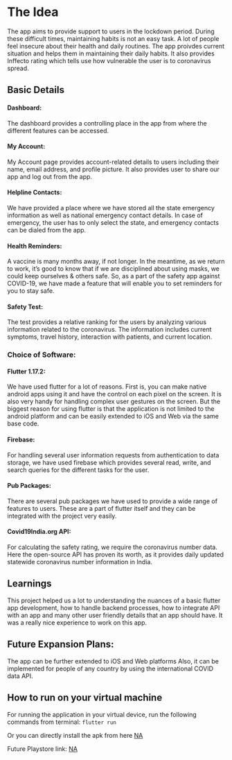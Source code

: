 # The Idea
The app aims to provide support to users in the lockdown period. During these difficult times, maintaining habits is not an easy task. A lot of people feel insecure about their health and daily routines. The app proivdes current situation and helps them in maintaining their daily habits. It also provides Inffecto rating which tells use how vulnerable the user is to coronavirus spread.

## Basic Details
#### Dashboard: 
The dashboard provides a controlling place in the app from where the different features can be accessed.

#### My Account: 
My Account page provides account-related details to users including their name, email address, and profile picture. It also provides user to share our app and log out from the app.

#### Helpline Contacts: 
We have provided a place where we have stored all the state emergency information as well as national emergency contact details. In case of emergency, the user has to only select the state, and emergency contacts can be dialed from the app.

#### Health Reminders: 
A vaccine is many months away, if not longer. In the meantime, as we return to work, it’s good to know that if we are disciplined about using masks, we could keep ourselves & others safe. So, as a part of the safety app against COVID-19, we have made a feature that will enable you to set reminders for you to stay safe.

#### Safety Test: 
The test provides a relative ranking for the users by analyzing various information related to the coronavirus. The information includes current symptoms, travel history, interaction with patients, and current location.

### Choice of Software:
#### Flutter 1.17.2: 
We have used flutter for a lot of reasons. First is, you can make native android apps using it and have the control on each pixel on the screen. It is also very handy for handling complex user gestures on the screen. But the biggest reason for using flutter is that the application is not limited to the android platform and can be easily extended to iOS and Web via the same base code. 
#### Firebase: 
For handling several user information requests from authentication to data storage, we have used firebase which provides several read, write, and search queries for the different tasks for the user. 
#### Pub Packages: 
There are several pub packages we have used to provide a wide range of features to users. These are a part of flutter itself and they can be integrated with the project very easily. 
#### Covid19India.org API: 
For calculating the safety rating, we require the coronavirus number data. Here the open-source API has proven its worth, as it provides daily updated statewide coronavirus number information in India.

## Learnings
This project helped us a lot to understanding the nuances of a basic flutter app development, how to handle backend processes, how to integrate API with an app and many other user friendly details that an app should have. It was a really nice experience to work on this app.

## Future Expansion Plans:
The app can be further extended to iOS and Web platforms
Also, it can be implemented for people of any country by using the international COVID data API.

## How to run on your virtual machine
For running the application in your virtual device, run the following commands from terminal:
```flutter run```

Or you can directly install the apk from here
[NA](google.com)

Future Playstore link:
[NA](google.com)
